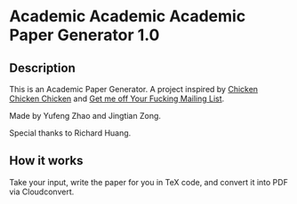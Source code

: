 # Academic Academic Academic Paper Generator 1.0

## Description
This is an Academic Paper Generator. A project inspired by [Chicken Chicken Chicken](https://www.wired.com/images_blogs/wiredscience/files/chicken.pdf) and [Get me off Your Fucking Mailing List](https://isotropic.org/papers/chicken.pdf).

Made by Yufeng Zhao and Jingtian Zong.

Special thanks to Richard Huang.

## How it works
Take your input, write the paper for you in TeX code, and convert it into PDF via Cloudconvert.
